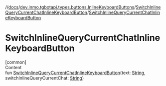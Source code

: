 //[docs](../../../index.md)/[dev.inmo.tgbotapi.types.buttons.InlineKeyboardButtons](../index.md)/[SwitchInlineQueryCurrentChatInlineKeyboardButton](index.md)/[SwitchInlineQueryCurrentChatInlineKeyboardButton](-switch-inline-query-current-chat-inline-keyboard-button.md)



# SwitchInlineQueryCurrentChatInlineKeyboardButton  
[common]  
Content  
fun [SwitchInlineQueryCurrentChatInlineKeyboardButton](-switch-inline-query-current-chat-inline-keyboard-button.md)(text: [String](https://kotlinlang.org/api/latest/jvm/stdlib/kotlin/-string/index.html), switchInlineQueryCurrentChat: [String](https://kotlinlang.org/api/latest/jvm/stdlib/kotlin/-string/index.html))  



